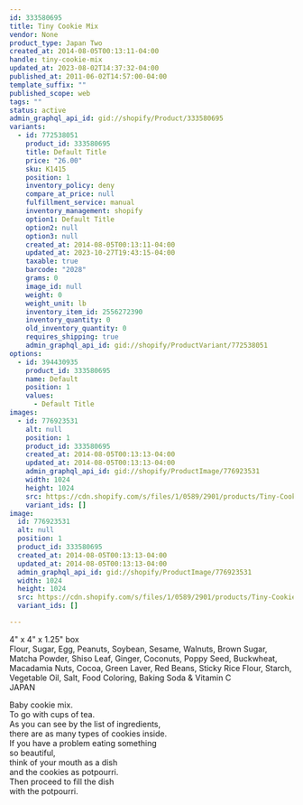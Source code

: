 ```yaml
---
id: 333580695
title: Tiny Cookie Mix
vendor: None
product_type: Japan Two
created_at: 2014-08-05T00:13:11-04:00
handle: tiny-cookie-mix
updated_at: 2023-08-02T14:37:32-04:00
published_at: 2011-06-02T14:57:00-04:00
template_suffix: ""
published_scope: web
tags: ""
status: active
admin_graphql_api_id: gid://shopify/Product/333580695
variants:
  - id: 772538051
    product_id: 333580695
    title: Default Title
    price: "26.00"
    sku: K1415
    position: 1
    inventory_policy: deny
    compare_at_price: null
    fulfillment_service: manual
    inventory_management: shopify
    option1: Default Title
    option2: null
    option3: null
    created_at: 2014-08-05T00:13:11-04:00
    updated_at: 2023-10-27T19:43:15-04:00
    taxable: true
    barcode: "2028"
    grams: 0
    image_id: null
    weight: 0
    weight_unit: lb
    inventory_item_id: 2556272390
    inventory_quantity: 0
    old_inventory_quantity: 0
    requires_shipping: true
    admin_graphql_api_id: gid://shopify/ProductVariant/772538051
options:
  - id: 394430935
    product_id: 333580695
    name: Default
    position: 1
    values:
      - Default Title
images:
  - id: 776923531
    alt: null
    position: 1
    product_id: 333580695
    created_at: 2014-08-05T00:13:13-04:00
    updated_at: 2014-08-05T00:13:13-04:00
    admin_graphql_api_id: gid://shopify/ProductImage/776923531
    width: 1024
    height: 1024
    src: https://cdn.shopify.com/s/files/1/0589/2901/products/Tiny-Cookie-Mix-_-Fukiyosei.jpeg?v=1407211993
    variant_ids: []
image:
  id: 776923531
  alt: null
  position: 1
  product_id: 333580695
  created_at: 2014-08-05T00:13:13-04:00
  updated_at: 2014-08-05T00:13:13-04:00
  admin_graphql_api_id: gid://shopify/ProductImage/776923531
  width: 1024
  height: 1024
  src: https://cdn.shopify.com/s/files/1/0589/2901/products/Tiny-Cookie-Mix-_-Fukiyosei.jpeg?v=1407211993
  variant_ids: []

---
```


4" x 4" x 1.25" box  
Flour, Sugar, Egg, Peanuts, Soybean, Sesame, Walnuts, Brown Sugar, Matcha Powder, Shiso Leaf, Ginger, Coconuts, Poppy Seed, Buckwheat, Macadamia Nuts, Cocoa, Green Laver, Red Beans, Sticky Rice Flour, Starch, Vegetable Oil, Salt, Food Coloring, Baking Soda & Vitamin C  
JAPAN

<!-- td {border: 1px solid #ccc;}br {mso-data-placement:same-cell;} -->

Baby cookie mix.  
To go with cups of tea.  
As you can see by the list of ingredients,  
there are as many types of cookies inside.  
If you have a problem eating something  
so beautiful,  
think of your mouth as a dish  
and the cookies as potpourri.  
Then proceed to fill the dish  
with the potpourri.